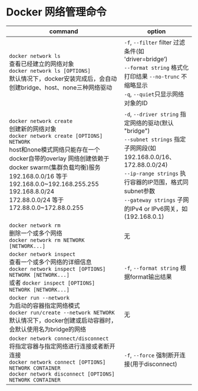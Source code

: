 # Docker 网络管理命令
|command|option|
|-|-|
|`docker network ls`<br>查看已经建立的网络对象<br>`docker network ls [OPTIONS]`<br>默认情况下，docker安装完成后，会自动创建bridge、host、none三种网络驱动|`-f`, `--filter` filter   		过滤条件(如 'driver=bridge’)<br>`--format string` 格式化打印结果 `--no-trunc` 不缩略显示<br>`-q`, `--quiet`只显示网络对象的ID|
|`docker network create`<br>创建新的网络对象<br>`docker network create [OPTIONS] NETWORK`<br>host和none模式网络只能存在一个docker自带的overlay 网络创建依赖于docker swarm(集群负载均衡)服务<br>192.168.0.0/16 等于192.168.0.0~192.168.255.255 192.168.8.0/24<br>172.88.0.0/24 等于 172.88.0.0~172.88.0.255	|`-d`, `--driver string` 指定网络的驱动(默认 "bridge")<br>`--subnet strings` 指定子网网段(如192.168.0.0/16、172.88.0.0/24)<br>`--ip-range strings` 执行容器的IP范围，格式同subnet参数<br>`--gateway strings` 子网的IPv4 or IPv6网关，如(192.168.0.1)|
|`docker network rm`<br>删除一个或多个网络<br>`docker network rm NETWORK [NETWORK...]`|无|
|`docker network inspect`<br>查看一个或多个网络的详细信息<br>`docker network inspect [OPTIONS] NETWORK [NETWORK...]`<br>或者 `docker inspect [OPTIONS] NETWORK [NETWORK...]`|`-f`, `--format string` 根据format输出结果|
|`docker run --network`<br>为启动的容器指定网络模式<br>`docker run/create --network NETWORK`<br>默认情况下，docker创建或启动容器时，会默认使用名为bridge的网络|无|
|`docker network connect/disconnect`<br>将指定容器与指定网络进行连接或者断开连接<br>`docker network connect [OPTIONS] NETWORK CONTAINER`<br>`docker network disconnect [OPTIONS] NETWORK CONTAINER`|`-f`, `--force` 强制断开连接(用于disconnect)|